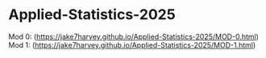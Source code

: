 # Applied-Statistics-2025

Mod 0: (https://jake7harvey.github.io/Applied-Statistics-2025/MOD-0.html)
Mod 1: (https://jake7harvey.github.io/Applied-Statistics-2025/MOD-1.html)

